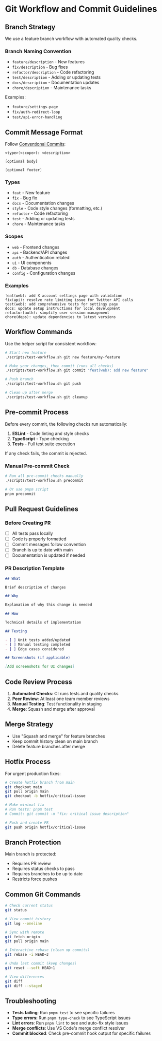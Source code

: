 # Git Workflow and Commit Guidelines

## Branch Strategy

We use a feature branch workflow with automated quality checks.

### Branch Naming Convention

- `feature/description` - New features
- `fix/description` - Bug fixes
- `refactor/description` - Code refactoring
- `test/description` - Adding or updating tests
- `docs/description` - Documentation updates
- `chore/description` - Maintenance tasks

Examples:

- `feature/settings-page`
- `fix/auth-redirect-loop`
- `test/api-error-handling`

## Commit Message Format

Follow [Conventional Commits](https://www.conventionalcommits.org/):

```
<type>(<scope>): <description>

[optional body]

[optional footer]
```

### Types

- `feat` - New feature
- `fix` - Bug fix
- `docs` - Documentation changes
- `style` - Code style changes (formatting, etc.)
- `refactor` - Code refactoring
- `test` - Adding or updating tests
- `chore` - Maintenance tasks

### Scopes

- `web` - Frontend changes
- `api` - Backend/API changes
- `auth` - Authentication related
- `ui` - UI components
- `db` - Database changes
- `config` - Configuration changes

### Examples

```
feat(web): add X account settings page with validation
fix(api): resolve rate limiting issue for Twitter API calls
test(web): add comprehensive tests for settings page
docs: update setup instructions for local development
refactor(auth): simplify user session management
chore(deps): update dependencies to latest versions
```

## Workflow Commands

Use the helper script for consistent workflow:

```bash
# Start new feature
./scripts/test-workflow.sh git new feature/my-feature

# Make your changes, then commit (runs all checks)
./scripts/test-workflow.sh git commit "feat(web): add new feature"

# Push branch
./scripts/test-workflow.sh git push

# Clean up after merge
./scripts/test-workflow.sh git cleanup
```

## Pre-commit Process

Before every commit, the following checks run automatically:

1. **ESLint** - Code linting and style checks
2. **TypeScript** - Type checking
3. **Tests** - Full test suite execution

If any check fails, the commit is rejected.

### Manual Pre-commit Check

```bash
# Run all pre-commit checks manually
./scripts/test-workflow.sh precommit

# Or use pnpm script
pnpm precommit
```

## Pull Request Guidelines

### Before Creating PR

- [ ] All tests pass locally
- [ ] Code is properly formatted
- [ ] Commit messages follow convention
- [ ] Branch is up to date with main
- [ ] Documentation is updated if needed

### PR Description Template

```markdown
## What

Brief description of changes

## Why

Explanation of why this change is needed

## How

Technical details of implementation

## Testing

- [ ] Unit tests added/updated
- [ ] Manual testing completed
- [ ] Edge cases considered

## Screenshots (if applicable)

[Add screenshots for UI changes]
```

## Code Review Process

1. **Automated Checks**: CI runs tests and quality checks
2. **Peer Review**: At least one team member reviews
3. **Manual Testing**: Test functionality in staging
4. **Merge**: Squash and merge after approval

## Merge Strategy

- Use "Squash and merge" for feature branches
- Keep commit history clean on main branch
- Delete feature branches after merge

## Hotfix Process

For urgent production fixes:

```bash
# Create hotfix branch from main
git checkout main
git pull origin main
git checkout -b hotfix/critical-issue

# Make minimal fix
# Run tests: pnpm test
# Commit: git commit -m "fix: critical issue description"

# Push and create PR
git push origin hotfix/critical-issue
```

## Branch Protection

Main branch is protected:

- Requires PR review
- Requires status checks to pass
- Requires branches to be up to date
- Restricts force pushes

## Common Git Commands

```bash
# Check current status
git status

# View commit history
git log --oneline

# Sync with remote
git fetch origin
git pull origin main

# Interactive rebase (clean up commits)
git rebase -i HEAD~3

# Undo last commit (keep changes)
git reset --soft HEAD~1

# View differences
git diff
git diff --staged
```

## Troubleshooting

- **Tests failing**: Run `pnpm test` to see specific failures
- **Type errors**: Run `pnpm type-check` to see TypeScript issues
- **Lint errors**: Run `pnpm lint` to see and auto-fix style issues
- **Merge conflicts**: Use VS Code's merge conflict resolver
- **Commit blocked**: Check pre-commit hook output for specific failures
